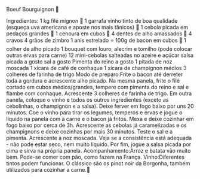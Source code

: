 Boeuf Bourguignon 🥩

Ingredientes:
1 kg filé mignon 🥩
1 garrafa vinho tinto de boa qualidade (esqueça uva americana e aposte nos mais tânicos) 🍷
1 cebola picada em pedaços grandes 🧅
1 cenoura em cubos 🥕
4 dentes de alho amassados 🧄
4 cravos
4 grãos de zimbro
1 anis estrelado ⭐
100g de bacon em cubos 🐖
1 colher de alho picado
1 bouquet com louro, alecrim e tomilho (pode colocar outras ervas para carne)
12 mini-cebolas salteadas no azeire e açúcar
salsa picada a gosto
sal a gosto
Pimenta do reino a gosto
1 pitada de noz moscada
1 xícara de café de conhaque
1 xícara de champignon médios
3 colheres de farinha de trigo
Modo de preparo:Frite o bacon até derreter toda a gordura e acrescente alho picado. Na mesma panela, frite o filé cortado em cubos médios/grandes, tempere com pimenta do reino e sal e flambe com conhaque. Acrescente 3 colheres de farinha de trigo.
Em outra panela, coloque o vinho e todos os outros ingredientes (exceto as cebolinhas, o champignon e a salsa). Deixe ferver em fogo baixo por uns 20 minutos. Coe o vinho para tirar os legumes, temperos e ervas e jogue o líquido na panela com a carne e o bacon já fritos. Mexa e deixe cozinhar em fogo baixo por cerca de 3h.
Acrescente as cebolas já caramelizadas e os champignons e deixe cozinhas por mais 30 minutos. Teste o sal e a pimenta. Acrescente a noz moscada. Veja se a consistência está adequada - não pode estar seco, nem muito líquido. Por fim, jogue a salsa picada por cima e sirva na própria panela.
Acompanhamento:Arroz e batata vão muito bem. Pode-se comer com pão, como fazem na França.
Vinho:Diferentes tintos podem funcionar. O clássico são os pinot noir da Borgonha, também utilizados para cozinhar a carne.🎇
